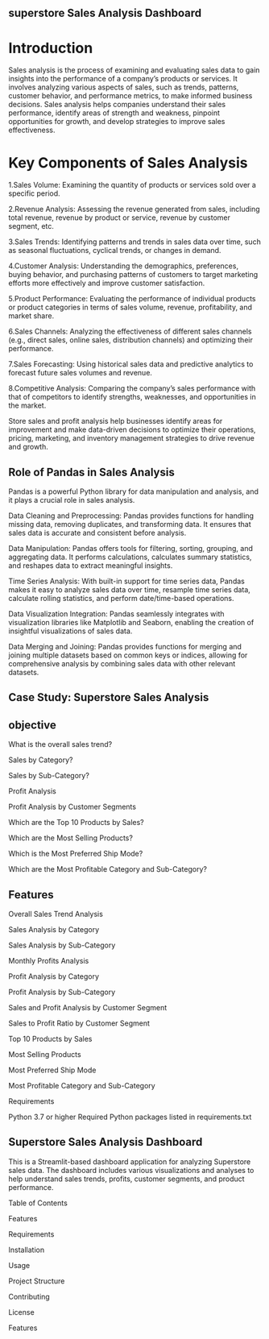 ## superstore Sales Analysis Dashboard
# Introduction

Sales analysis is the process of examining and evaluating sales data to gain insights into the performance of a company’s products or services. It involves analyzing various aspects of sales, such as trends, patterns, customer behavior, and performance metrics, to make informed business decisions. Sales analysis helps companies understand their sales performance, identify areas of strength and weakness, pinpoint opportunities for growth, and develop strategies to improve sales effectiveness.

# Key Components of Sales Analysis

1.Sales Volume: Examining the quantity of products or services sold over a specific period.

2.Revenue Analysis: Assessing the revenue generated from sales, including total revenue, revenue by product or service, revenue by customer segment, etc.

3.Sales Trends: Identifying patterns and trends in sales data over time, such as seasonal fluctuations, cyclical trends, or changes in demand.

4.Customer Analysis: Understanding the demographics, preferences, buying behavior, and purchasing patterns of customers to target marketing efforts more effectively and improve customer satisfaction.

5.Product Performance: Evaluating the performance of individual products or product categories in terms of sales volume, revenue, profitability, and market share.

6.Sales Channels: Analyzing the effectiveness of different sales channels (e.g., direct sales, online sales, distribution channels) and optimizing their performance.

7.Sales Forecasting: Using historical sales data and predictive analytics to forecast future sales volumes and revenue.

8.Competitive Analysis: Comparing the company’s sales performance with that of competitors to identify strengths, weaknesses, and opportunities in the market.

Store sales and profit analysis help businesses identify areas for improvement and make data-driven decisions to optimize their operations, pricing, marketing, and inventory management strategies to drive revenue and growth.

## Role of Pandas in Sales Analysis
Pandas is a powerful Python library for data manipulation and analysis, and it plays a crucial role in sales analysis.

Data Cleaning and Preprocessing: Pandas provides functions for handling missing data, removing duplicates, and transforming data. It ensures that sales data is accurate and consistent before analysis.

Data Manipulation: Pandas offers tools for filtering, sorting, grouping, and aggregating data. It performs calculations, calculates summary statistics, and reshapes data to extract meaningful insights.

Time Series Analysis: With built-in support for time series data, Pandas makes it easy to analyze sales data over time, resample time series data, calculate rolling statistics, and perform date/time-based operations.

Data Visualization Integration: Pandas seamlessly integrates with visualization libraries like Matplotlib and Seaborn, enabling the creation of insightful visualizations of sales data.

Data Merging and Joining: Pandas provides functions for merging and joining multiple datasets based on common keys or indices, allowing for comprehensive analysis by combining sales data with other relevant datasets.

## Case Study: Superstore Sales Analysis

## objective 

What is the overall sales trend?

Sales by Category?

Sales by Sub-Category?

Profit Analysis

Profit Analysis by Customer Segments

Which are the Top 10 Products by Sales?

Which are the Most Selling Products?

Which is the Most Preferred Ship Mode?

Which are the Most Profitable Category and Sub-Category?

## Features
Overall Sales Trend Analysis

Sales Analysis by Category

Sales Analysis by Sub-Category

Monthly Profits Analysis

Profit Analysis by Category

Profit Analysis by Sub-Category

Sales and Profit Analysis by Customer Segment

Sales to Profit Ratio by Customer Segment

Top 10 Products by Sales

Most Selling Products

Most Preferred Ship Mode

Most Profitable Category and Sub-Category

Requirements

Python 3.7 or higher
Required Python packages listed in requirements.txt


## Superstore Sales Analysis Dashboard

This is a Streamlit-based dashboard application for analyzing Superstore sales data. The dashboard includes various visualizations and analyses to help understand sales trends, profits, customer segments, and product performance.

Table of Contents 

Features

Requirements

Installation

Usage

Project Structure

Contributing

License

Features

